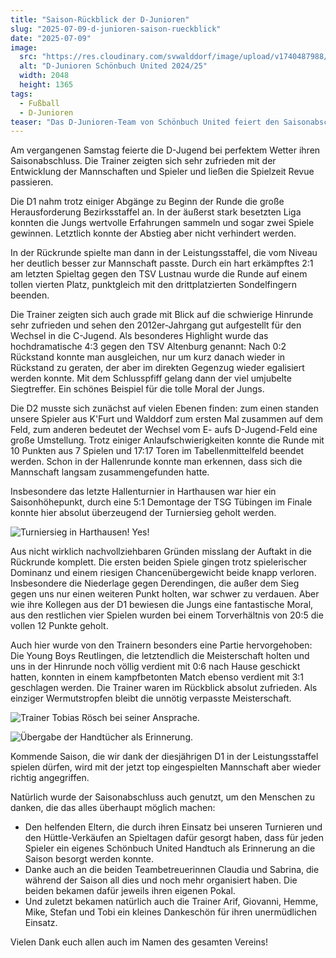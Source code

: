 ```yaml
---
title: "Saison-Rückblick der D-Junioren"
slug: "2025-07-09-d-junioren-saison-rueckblick"
date: "2025-07-09"
image:
  src: "https://res.cloudinary.com/svwalddorf/image/upload/v1740487988/2025-02-23-d-junioren-1_ixg654.jpg"
  alt: "D-Junioren Schönbuch United 2024/25"
  width: 2048
  height: 1365
tags:
  - Fußball
  - D-Junioren
teaser: "Das D-Junioren-Team von Schönbuch United feiert den Saisonabschluss und lässt die Saison Revue passieren."
---
```

Am vergangenen Samstag feierte die D-Jugend bei perfektem Wetter ihren Saisonabschluss. Die Trainer zeigten sich sehr zufrieden mit der Entwicklung der Mannschaften und Spieler und ließen die Spielzeit Revue passieren.

Die D1 nahm trotz einiger Abgänge zu Beginn der Runde die große Herausforderung Bezirksstaffel an. In der äußerst stark besetzten Liga konnten die Jungs wertvolle Erfahrungen sammeln und sogar zwei Spiele gewinnen. Letztlich konnte der Abstieg aber nicht verhindert werden.

In der Rückrunde spielte man dann in der Leistungsstaffel, die vom Niveau her deutlich besser zur Mannschaft passte. Durch ein hart erkämpftes 2:1 am letzten Spieltag gegen den TSV Lustnau wurde die Runde auf einem tollen vierten Platz, punktgleich mit den drittplatzierten Sondelfingern beenden.

Die Trainer zeigten sich auch grade mit Blick auf die schwierige Hinrunde sehr zufrieden und sehen den 2012er-Jahrgang gut aufgestellt für den Wechsel in die C-Jugend. Als besonderes Highlight wurde das hochdramatische 4:3 gegen den TSV Altenburg genannt: Nach 0:2 Rückstand konnte man ausgleichen, nur um kurz danach wieder in Rückstand zu geraten, der aber im direkten Gegenzug wieder egalisiert werden konnte. Mit dem Schlusspfiff gelang dann der viel umjubelte Siegtreffer. Ein schönes Beispiel für die tolle Moral der Jungs.

Die D2 musste sich zunächst auf vielen Ebenen finden: zum einen standen unsere Spieler aus K'Furt und Walddorf zum ersten Mal zusammen auf dem Feld, zum anderen bedeutet der Wechsel vom E- aufs D-Jugend-Feld eine große Umstellung. Trotz einiger Anlaufschwierigkeiten konnte die Runde mit 10 Punkten aus 7 Spielen und 17:17 Toren im Tabellenmittelfeld beendet werden. Schon in der Hallenrunde konnte man erkennen, dass sich die Mannschaft langsam zusammengefunden hatte.

Insbesondere das letzte Hallenturnier in Harthausen war hier ein Saisonhöhepunkt, durch eine 5:1 Demontage der TSG Tübingen im Finale konnte hier absolut überzeugend der Turniersieg geholt werden.

![Turniersieg in Harthausen! Yes!](https://res.cloudinary.com/svwalddorf/image/upload/v1752044176/2025-07-09-D-Jugend-Sieg-Harthausen_sjyhri.jpg)

Aus nicht wirklich nachvollziehbaren Gründen misslang der Auftakt in die Rückrunde komplett. Die ersten beiden Spiele gingen trotz spielerischer Dominanz und einem riesigen Chancenübergewicht beide knapp verloren. Insbesondere die Niederlage gegen Derendingen, die außer dem Sieg gegen uns nur einen weiteren Punkt holten, war schwer zu verdauen. Aber wie ihre Kollegen aus der D1 bewiesen die Jungs eine fantastische Moral, aus den restlichen vier Spielen wurden bei einem Torverhältnis von 20:5 die vollen 12 Punkte geholt.

Auch hier wurde von den Trainern besonders eine Partie hervorgehoben: Die Young Boys Reutlingen, die letztendlich die Meisterschaft holten und uns in der Hinrunde noch völlig verdient mit 0:6 nach Hause geschickt hatten, konnten in einem kampfbetonten Match ebenso verdient mit 3:1 geschlagen werden. Die Trainer waren im Rückblick absolut zufrieden. Als einziger Wermutstropfen bleibt die unnötig verpasste Meisterschaft.

![Trainer Tobias Rösch bei seiner Ansprache.](https://res.cloudinary.com/svwalddorf/image/upload/v1752044175/2025-07-09-D-Jugend-Abschluss-1_ltrg7h.jpg)

![Übergabe der Handtücher als Erinnerung.](https://res.cloudinary.com/svwalddorf/image/upload/v1752044175/2025-07-09-D-Jugend-Abschluss-2_yrsism.jpg)

Kommende Saison, die wir dank der diesjährigen D1 in der Leistungsstaffel spielen dürfen, wird mit der jetzt top eingespielten Mannschaft aber wieder richtig angegriffen.

Natürlich wurde der Saisonabschluss auch genutzt, um den Menschen zu danken, die das alles überhaupt möglich machen:
* Den helfenden Eltern, die durch ihren Einsatz bei unseren Turnieren und den Hüttle-Verkäufen an Spieltagen dafür gesorgt haben, dass für jeden Spieler ein eigenes Schönbuch United Handtuch als Erinnerung an die Saison besorgt werden konnte.
* Danke auch an die beiden Teambetreuerinnen Claudia und Sabrina, die während der Saison all dies und noch mehr organisiert haben. Die beiden bekamen dafür jeweils ihren eigenen Pokal.
* Und zuletzt bekamen natürlich auch die Trainer Arif, Giovanni, Hemme, Mike, Stefan und Tobi ein kleines Dankeschön für ihren unermüdlichen Einsatz.

Vielen Dank euch allen auch im Namen des gesamten Vereins!
